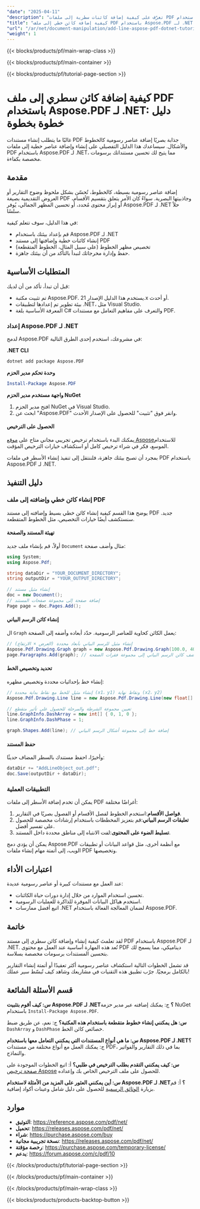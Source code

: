 ```yaml
---
"date": "2025-04-11"
"description": "تعرّف على كيفية إضافة كائنات سطرية إلى ملفات PDF باستخدام Aspose.PDF لـ .NET. يغطي هذا الدليل الإعداد، وأمثلة البرمجة، والتطبيقات العملية."
"title": "كيفية إضافة كائن خطي إلى ملف PDF باستخدام Aspose.PDF لـ .NET - دليل خطوة بخطوة"
"url": "/ar/net/document-manipulation/add-line-aspose-pdf-dotnet-tutorial/"
"weight": 1
---
```


{{< blocks/products/pf/main-wrap-class >}}

{{< blocks/products/pf/main-container >}}

{{< blocks/products/pf/tutorial-page-section >}}


# كيفية إضافة كائن سطري إلى ملف PDF باستخدام Aspose.PDF لـ .NET: دليل خطوة بخطوة
غالبًا ما يتطلب إنشاء مستندات PDF جذابة بصريًا إضافة عناصر رسومية كالخطوط والأشكال. سيساعدك هذا الدليل التفصيلي على إنشاء وإضافة عناصر خطية إلى ملفات PDF باستخدام Aspose.PDF لـ .NET، مما يتيح لك تحسين مستنداتك برسومات مخصصة بكفاءة.

## مقدمة
إضافة عناصر رسومية بسيطة، كالخطوط، تُحسّن بشكل ملحوظ وضوح التقارير أو العروض التقديمية بصيغة PDF وجاذبيتها البصرية. سواءً كان الأمر يتعلق بتقسيم الأقسام، أو إبراز محتوى مُحدد، أو تحسين المظهر الجمالي، يُوفر Aspose.PDF لـ .NET حلاً سلسًا.

في هذا الدليل، سوف تتعلم كيفية:
- قم بإعداد بيئتك باستخدام Aspose.PDF لـ .NET
- إنشاء كائنات خطية وإضافتها إلى مستند PDF
- تخصيص مظهر الخطوط (على سبيل المثال، الخطوط المتقطعة)
- حفظ وإدارة مخرجاتك
لنبدأ بالتأكد من أن بيئتك جاهزة.

## المتطلبات الأساسية
قبل أن تبدأ، تأكد من أن لديك:
- تم تثبيت مكتبة Aspose.PDF. يستخدم هذا الدليل الإصدار 21.x أو أحدث.
- بيئة تطوير تم إعدادها لتطبيقات .NET، مثل Visual Studio.
- المعرفة الأساسية بلغة C# والتعرف على مفاهيم التعامل مع مستندات PDF.

### إعداد Aspose.PDF لـ .NET
لدمج Aspose.PDF في مشروعك، استخدم إحدى الطرق التالية:

**.NET CLI**
```bash
dotnet add package Aspose.PDF
```

**وحدة تحكم مدير الحزم**
```powershell
Install-Package Aspose.PDF
```

**واجهة مستخدم مدير الحزم NuGet**
1. افتح مدير الحزم NuGet في Visual Studio.
2. ابحث عن "Aspose.PDF" وانقر فوق "تثبيت" للحصول على الإصدار الأحدث.

#### الحصول على الترخيص
يمكنك البدء باستخدام ترخيص تجريبي مجاني متاح على [موقع Aspose](https://purchase.aspose.com/temporary-license/)للاستخدام الموسع، فكر في شراء ترخيص كامل أو استكشاف خيارات الترخيص المؤقت.

بمجرد أن تصبح بيئتك جاهزة، فلننتقل إلى تنفيذ إنشاء الأسطر في ملفات PDF باستخدام Aspose.PDF لـ .NET.

## دليل التنفيذ
### إنشاء كائن خطي وإضافته إلى ملف PDF
يوضح هذا القسم كيفية إنشاء كائن خطي بسيط وإضافته إلى مستند PDF جديد. سنستكشف أيضًا خيارات التخصيص، مثل الخطوط المتقطعة.

#### تهيئة المستند والصفحة
أولاً، قم بإنشاء ملف جديد `Document` مثال وأضف صفحة:
```csharp
using System;
using Aspose.Pdf;

string dataDir = "YOUR_DOCUMENT_DIRECTORY";
string outputDir = "YOUR_OUTPUT_DIRECTORY";

// إنشاء مثيل مستند
doc = new Document();
// إضافة صفحة إلى مجموعة صفحات المستند
Page page = doc.Pages.Add();
```

#### إنشاء كائن الرسم البياني
ال `Graph` يعمل الكائن كحاوية للعناصر الرسومية. حدّد أبعاده وأضفه إلى الصفحة:
```csharp
// إنشاء مثيل للرسم البياني بأبعاد محددة (العرض × الارتفاع)
Aspose.Pdf.Drawing.Graph graph = new Aspose.Pdf.Drawing.Graph(100.0, 400.0);
page.Paragraphs.Add(graph); // أضف كائن الرسم البياني إلى مجموعة فقرات الصفحة
```

#### تحديد وتخصيص الخط
إنشاء خط بإحداثيات محددة وتخصيص مظهره:
```csharp
// إنشاء مثيل للخط مع نقاط بداية محددة (x1، y1) ونقاط نهاية (x2، y2)
Aspose.Pdf.Drawing.Line line = new Aspose.Pdf.Drawing.Line(new float[] { 100, 100, 200, 100 });

// تعيين مجموعة الشرطة والمرحلة للحصول على تأثير متقطع
line.GraphInfo.DashArray = new int[] { 0, 1, 0 };
line.GraphInfo.DashPhase = 1;

graph.Shapes.Add(line); // إضافة خط إلى مجموعة أشكال الرسم البياني
```

#### حفظ المستند
وأخيرًا، احفظ مستندك بالسطر المضاف حديثًا:
```csharp
dataDir += "AddLineObject_out.pdf";
doc.Save(outputDir + dataDir);
```

### التطبيقات العملية
يمكن أن تخدم إضافة الأسطر إلى ملفات PDF أغراضًا مختلفة:
1. **فواصل الأقسام**:استخدم الخطوط لفصل الأقسام أو الفصول بصريًا في التقارير.
2. **تعليقات الرسم البياني**:قم بتعزيز المخططات باستخدام إرشادات مخصصة للحصول على تفسير أفضل.
3. **تسليط الضوء على المحتوى**:لفت الانتباه إلى مناطق محددة داخل المستند.

يمكن أن يؤدي دمج Aspose.PDF مع أنظمة أخرى، مثل قواعد البيانات أو تطبيقات الويب، إلى أتمتة مهام إنشاء ملفات PDF وتخصيصها.

## اعتبارات الأداء
عند العمل مع مستندات كبيرة أو عناصر رسومية عديدة:
- تحسين استخدام الموارد من خلال إدارة دورات حياة الكائنات.
- استخدم هياكل البيانات الموفرة للذاكرة للعمليات الرسومية.
- اتبع أفضل ممارسات .NET لضمان المعالجة الفعالة باستخدام Aspose.PDF.

## خاتمة
لقد تعلمتَ كيفية إنشاء وإضافة كائن سطري إلى مستند PDF باستخدام Aspose.PDF لـ .NET. تُعد هذه المهارة أساسية عند العمل مع محتوى PDF ديناميكي، مما يسمح لك بتحسين المستندات برسومات مخصصة بسلاسة.

قد تشمل الخطوات التالية استكشاف عناصر رسومية أكثر تعقيدًا أو أتمتة إنشاء التقارير بالكامل برمجيًا. جرّب تطبيق هذه التقنيات في مشاريعك وشاهد كيف تُبسّط سير عملك!

## قسم الأسئلة الشائعة
**س: كيف أقوم بتثبيت Aspose.PDF لـ .NET؟**
ج: يمكنك إضافته عبر مدير حزمة NuGet باستخدام `Install-Package Aspose.PDF`.

**س: هل يمكنني إنشاء خطوط متقطعة باستخدام هذه المكتبة؟**
ج: نعم، عن طريق ضبط `DashArray` و `DashPhase` خصائص كائن الخط.

**س: ما هي أنواع المستندات التي يمكنني التعامل معها باستخدام Aspose.PDF لـ .NET؟**
ج: يمكنك العمل مع أنواع مختلفة من مستندات PDF، بما في ذلك التقارير والفواتير والنماذج.

**س: كيف يمكنني التقدم بطلب الترخيص في طلبي؟**
أ: اتبع الخطوات الموجودة على [صفحة ترخيص Aspose](https://purchase.aspose.com/temporary-license/) للحصول على ملف الترخيص الخاص بك وإعداده.

**س: أين يمكنني العثور على المزيد من الأمثلة لاستخدام Aspose.PDF لـ .NET؟**
أ: قم بزيارة [الوثائق الرسمية](https://reference.aspose.com/pdf/net/) للحصول على دليل شامل وعينات أكواد إضافية.

## موارد
- **التوثيق**: https://reference.aspose.com/pdf/net/
- **تحميل**: https://releases.aspose.com/pdf/net/
- **شراء**: https://purchase.aspose.com/buy
- **نسخة تجريبية مجانية**: https://releases.aspose.com/pdf/net/
- **رخصة مؤقتة**: https://purchase.aspose.com/temporary-license/
- **يدعم**: https://forum.aspose.com/c/pdf/10

{{< /blocks/products/pf/tutorial-page-section >}}

{{< /blocks/products/pf/main-container >}}

{{< /blocks/products/pf/main-wrap-class >}}

{{< blocks/products/products-backtop-button >}}